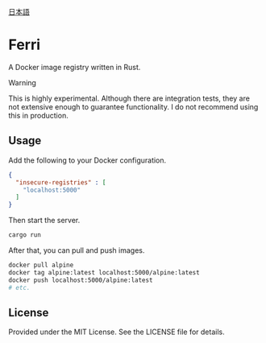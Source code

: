 [日本語](./README.md)

# Ferri

A Docker image registry written in Rust.

> [!WARNING]
> This is highly experimental.
> Although there are integration tests, they are not extensive enough to guarantee functionality.
> I do not recommend using this in production.

## Usage

Add the following to your Docker configuration.

```json
{
  "insecure-registries" : [
    "localhost:5000"
  ]
}
```

Then start the server.

```bash
cargo run
```

After that, you can pull and push images.

```bash
docker pull alpine
docker tag alpine:latest localhost:5000/alpine:latest
docker push localhost:5000/alpine:latest
# etc.
```

## License

Provided under the MIT License.
See the LICENSE file for details.
